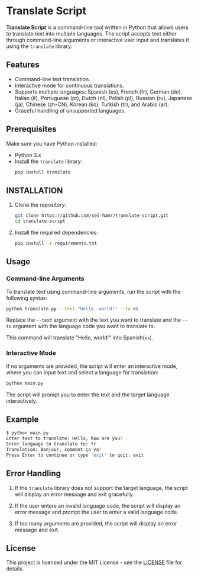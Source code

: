 # Translate Script

**Translate Script** is a command-line tool written in Python that allows users to translate text into multiple languages. The script accepts text either through command-line arguments or interactive user input and translates it using the `translate` library.

## Features

- Command-line text translation.
- Interactive mode for continuous translations.
- Supports multiple languages: Spanish (es), French (fr), German (de), Italian (it), Portuguese (pt), Dutch (nl), Polish (pl), Russian (ru), Japanese (ja), Chinese (zh-CN), Korean (ko), Turkish (tr), and Arabic (ar).
- Graceful handling of unsupported languages.

## Prerequisites

Make sure you have Python installed:

- Python 3.x
- Install the `translate` library:
  ```bash
  pip install translate
  ```

## INSTALLATION

1. Clone the repository:

   ```bash
   git clone https://github.com/sel-hamr/translate-script.git
   cd translate-script

   ```

2. Install the required dependencies:
   ```bash
   pip install -r requirements.txt
   ```

## Usage

### Command-line Arguments

To translate text using command-line arguments, run the script with the following syntax:

```bash
python translate.py --text "Hello, world!" --to es
```

Replace the `--text` argument with the text you want to translate and the `--to` argument with the language code you want to translate to.

This command will translate "Hello, world!" into Spanish(`es`).

### Interactive Mode

If no arguments are provided, the script will enter an interactive mode, where you can input text and select a language for translation:

```bash
python main.py
```

The script will prompt you to enter the text and the target language interactively.

## Example

```bash
$ python main.py
Enter text to translate: Hello, how are you?
Enter language to translate to: fr
Translation: Bonjour, comment ça va?
Press Enter to continue or type 'exit' to quit: exit
```

## Error Handling

1. If the `translate` library does not support the target language, the script will display an error message and exit gracefully.

2. If the user enters an invalid language code, the script will display an error message and prompt the user to enter a valid language code.

3. If too many arguments are provided, the script will display an error message and exit.

## License

This project is licensed under the MIT License - see the [LICENSE](LICENSE) file for details.
